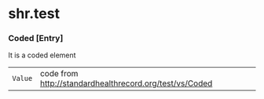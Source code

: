 # shr.test

### <a name="Coded"></a>Coded [Entry]
It is a coded element

|  |  |  |
| --- | --- | --- |
| `Value` | code from http://standardhealthrecord.org/test/vs/Coded |  |
